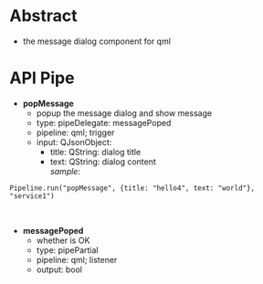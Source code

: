 # Abstract
* the message dialog component for qml  

# API Pipe
* **popMessage**  
    - popup the message dialog and show message  
    - type: pipeDelegate: messagePoped  
    - pipeline: qml; trigger  
    - input: QJsonObject:  
        - title: QString: dialog title  
        - text: QString: dialog content  
_sample_:  
```
Pipeline.run("popMessage", {title: "hello4", text: "world"}, "service1")
```  
</br>

* **messagePoped**  
    - whether is OK  
    - type: pipePartial  
    - pipeline: qml; listener  
    - output: bool  
</br>